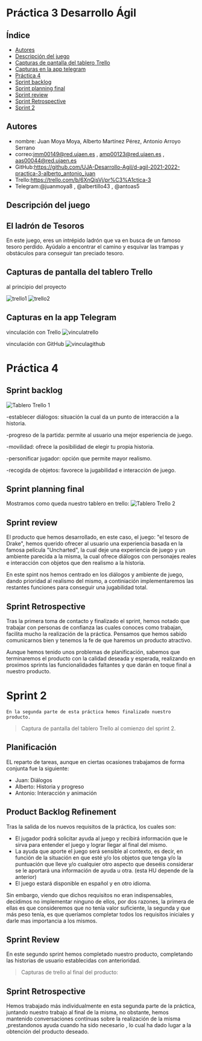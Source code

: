 # Práctica 3 Desarrollo Ágil

## Índice

* [Autores](#autores)
* [Descripción del juego](#descripción-del-juego)
* [Capturas de pantalla del tablero Trello](#capturas-de-pantalla-del-tablero-trello)
* [Capturas en la app telegram](#capturas-en-la-app-telegram)
* [Práctica 4](#práctica-4)
* [Sprint backlog](#sprint-backlog)
* [Sprint planning final](#sprint-planning-final)
* [Sprint review](#sprint-review)
* [Sprint Retrospective](#sprint-retrospective)
* [Sprint 2](#sprint-2)

## Autores

* nombre: Juan Moya Moya, Alberto Martínez Pérez, Antonio Arroyo Serrano
* correo:jmm00149@red.ujaen.es , amp00123@red.ujaen.es , aas00044@red.ujaen.es
* GitHub:https://github.com/UJA-Desarrollo-Agil/d-agil-2021-2022-practica-3-alberto_antonio_juan
* Trello:https://trello.com/b/6XnQjsVj/pr%C3%A1ctica-3
* Telegram:@juanmoya8 , @albertillo43 , @antoas5



## Descripción del juego

## El ladrón de Tesoros

En  este juego, eres un intrépido ladrón que va en busca de un famoso tesoro perdido. Ayúdalo a encontrar el camino y esquivar las trampas y obstáculos para
conseguir tan preciado tesoro. 


## Capturas de pantalla del tablero Trello

al principio del proyecto

![trello1](https://user-images.githubusercontent.com/99319967/158996209-c0ea1815-128e-435e-b555-9a0012b3dd96.png)
![trello2](https://user-images.githubusercontent.com/99319967/158996225-530554bf-e97f-4106-a76e-25d750e66a33.png)




## Capturas en la app Telegram

vinculación con Trello
![vinculatrello](https://user-images.githubusercontent.com/99319967/158996256-76a6c803-6dc8-4a7e-960c-477f7af4a4aa.png)


vinculación con GitHub
![vinculagithub](https://user-images.githubusercontent.com/99319967/158996417-106172af-1738-456e-a1bc-69a987749212.png)

# Práctica 4

## Sprint backlog
![Tablero Trello 1](https://user-images.githubusercontent.com/99321487/164054725-058b62e2-85ff-4cd3-ab6a-9f227add0ad7.png)

-establecer diálogos: situación la cual da un punto de interacción a la historia.

-progreso de la partida: permite al usuario una mejor esperiencia de juego.

-movilidad: ofrece la posibilidad de elegir tu propia historia.

-personificar jugador: opción que permite mayor realismo.

-recogida de objetos: favorece la jugabilidad e interacción de juego.

## Sprint planning final

Mostramos como queda nuestro tablero en trello:
![Tablero Trello 2](https://user-images.githubusercontent.com/99321487/164054839-34a68a51-2d68-479f-b4cf-9c09714d2bac.png)

## Sprint review
	
El producto que hemos desarrollado, en este caso, el juego: "el tesoro de Drake", hemos querido ofrecer al usuario una experiencia basada en la famosa película "Uncharted", la cual deje una experiencia de juego y un ambiente parecida a la misma, la cual ofrece diálogos con personajes reales e interacción con objetos que den realismo a la historia.

En este spint nos hemos centrado en los diálogos y ambiente de juego, dando prioridad al realismo del mismo, a continiación
implementaremos las restantes funciones para conseguir una jugabilidad total.

	
		
## Sprint Retrospective

Tras la primera toma de contacto y finalizado el sprint, hemos notado que trabajar con personas de confianza
las cuales conoces como trabajan, facilita mucho la realización de la práctica. Pensamos que hemos sabido 
comunicarnos bien y tenemos la fe de que haremos un producto atractivo.
		
Aunque hemos tenido unos problemas de planificación, sabemos que terminaremos el producto con la calidad deseada y 
esperada, realizando en proximos sprints las funcionalidades faltantes y que darán en toque final a nuestro producto.
	
# Sprint 2
	En la segunda parte de esta práctica hemos finalizado nuestro producto.
	
>Captura de pantalla del tablero Trello al comienzo del sprint 2.


## Planificación 
	
EL reparto de tareas, aunque en ciertas ocasiones trabajamos de forma conjunta fue la siguiente:
	
- Juan: Diálogos 
- Alberto: Historia y progreso
- Antonio: Interacción y animación


## Product Backlog Refinement

Tras la salida de los nuevos requisitos de la práctica, los cuales son:
- El jugador podrá solicitar ayuda al juego y recibirá información que le sirva para entender el juego y lograr llegar al final del mismo.
- La ayuda que aporte el juego será sensible al contexto, es decir, en función de la situación en que esté y/o los objetos que tenga y/o la puntuación que lleve y/o cualquier otro aspecto que deseéis considerar se le aportará una información de ayuda u otra. (esta HU depende de la anterior)
- El juego estará disponible en español y en otro idioma.
	
Sin embargo, viendo que dichos requisitos no eran indispensables, decidimos no implementar ninguno de ellos, por dos razones, la primera de ellas es que
consideremos que no tenía valor suficiente, la segunda y que más peso tenía, es que queríamos completar todos los requisitos iniciales y darle mas importancia a los mismos.


## Sprint Review

En este segundo sprint hemos completado nuestro producto, completando las historias de usuario establecidas con anterioridad.

>Capturas de trello al final del producto:


## Sprint Retrospective

Hemos trabajado más individualmente en esta segunda parte de la práctica, juntando nuestro trabajo al final de la misma, no obstante, hemos 
mantenido conversaciones contínuas sobre la realización de la misma ,prestandonos ayuda cuando ha sido necesario , lo cual ha dado lugar a la obtención 
del producto deseado.



